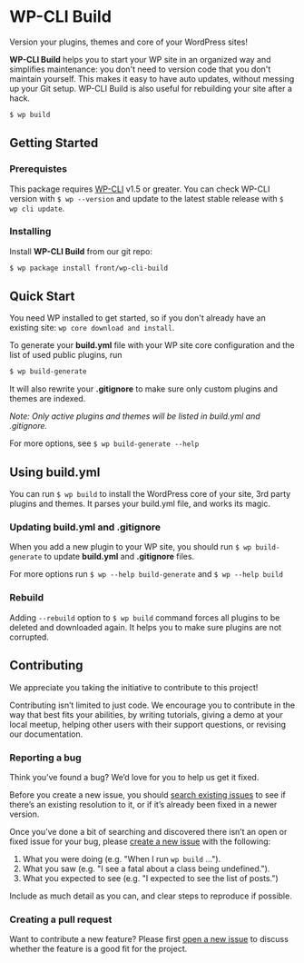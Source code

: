 WP-CLI Build
==================

Version your plugins, themes and core of your WordPress sites! 

**WP-CLI Build** helps you to start your WP site in an organized way and simplifies maintenance: you don't need to version code that you don't maintain yourself. This makes it easy to have auto updates, without messing up your Git setup. WP-CLI Build is also useful for rebuilding your site after a hack. 
```sh
$ wp build
```

## Getting Started
### Prerequistes
This package requires [WP-CLI](https://make.wordpress.org/cli/handbook/installing/) v1.5 or greater. You can check WP-CLI version with `$ wp --version` and update to the latest stable release with `$ wp cli update`. 

### Installing
Install **WP-CLI Build** from our git repo:
```sh
$ wp package install front/wp-cli-build
```

## Quick Start
You need WP installed to get started, so if you don't already have an existing site: `wp core download and install`.

To generate your **build.yml** file with your WP site core configuration and the list of used public plugins, run
```sh
$ wp build-generate
```
It will also rewrite your **.gitignore** to make sure only custom plugins and themes are indexed.

*Note: Only active plugins and themes will be listed in build.yml and .gitignore.*

For more options, see `$ wp build-generate --help`

## Using build.yml
You can run `$ wp build` to install the WordPress core of your site, 3rd party plugins and themes. It parses your build.yml file, and works its magic.

### Updating build.yml and .gitignore
When you add a new plugin to your WP site, you should run `$ wp build-generate` to update **build.yml** and **.gitignore** files.

For more options run `$ wp --help build-generate` and `$ wp --help build`

### Rebuild
Adding `--rebuild` option to `$ wp build` command forces all plugins to be deleted and downloaded again. It helps you to make sure plugins are not corrupted.  

## Contributing
We appreciate you taking the initiative to contribute to this project!

Contributing isn’t limited to just code. We encourage you to contribute in the way that best fits your abilities, by writing tutorials, giving a demo at your local meetup, helping other users with their support questions, or revising our documentation.

### Reporting a bug

Think you’ve found a bug? We’d love for you to help us get it fixed.

Before you create a new issue, you should [search existing issues](https://github.com/front/wp-cli-build/issues?q=label%3Abug%20) to see if there’s an existing resolution to it, or if it’s already been fixed in a newer version.

Once you’ve done a bit of searching and discovered there isn’t an open or fixed issue for your bug, please [create a new issue](https://github.com/front/wp-cli-build/issues/new) with the following:

1. What you were doing (e.g. "When I run `wp build` ...").
2. What you saw (e.g. "I see a fatal about a class being undefined.").
3. What you expected to see (e.g. "I expected to see the list of posts.")

Include as much detail as you can, and clear steps to reproduce if possible.

### Creating a pull request

Want to contribute a new feature? Please first [open a new issue](https://github.com/front/wp-cli-build/issues/new) to discuss whether the feature is a good fit for the project.
